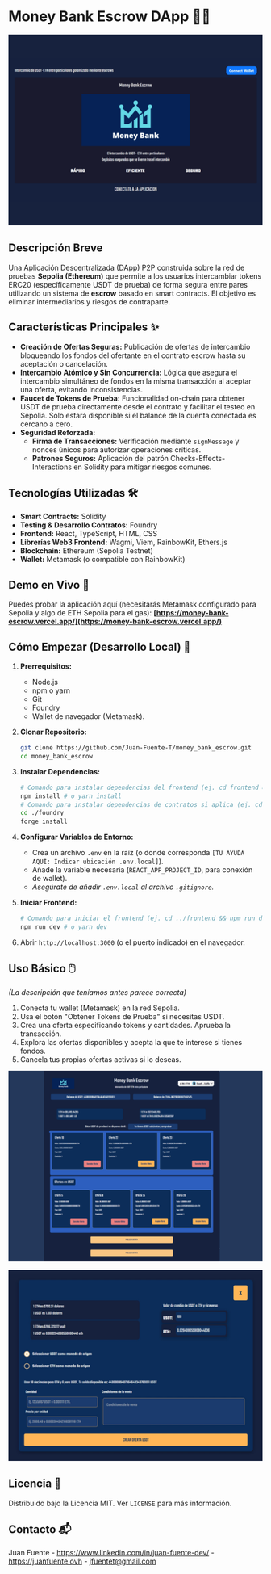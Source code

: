 # Money Bank Escrow DApp 🏦💸

![alt text](src/images/MoneyBankEscrowImage1.png)

## Descripción Breve

Una Aplicación Descentralizada (DApp) P2P construida sobre la red de pruebas **Sepolia (Ethereum)** que permite a los usuarios intercambiar tokens ERC20 (específicamente USDT de prueba) de forma segura entre pares utilizando un sistema de **escrow** basado en smart contracts. El objetivo es eliminar intermediarios y riesgos de contraparte.

## Características Principales ✨

* **Creación de Ofertas Seguras:** Publicación de ofertas de intercambio bloqueando los fondos del ofertante en el contrato escrow hasta su aceptación o cancelación.
* **Intercambio Atómico y Sin Concurrencia:** Lógica que asegura el intercambio simultáneo de fondos en la misma transacción al aceptar una oferta, evitando inconsistencias.
* **Faucet de Tokens de Prueba:** Funcionalidad on-chain para obtener USDT de prueba directamente desde el contrato y facilitar el testeo en Sepolia. Solo estará disponible si el balance de la cuenta conectada es cercano a cero.
* **Seguridad Reforzada:**
    * **Firma de Transacciones:** Verificación mediante `signMessage` y nonces únicos para autorizar operaciones críticas.
    * **Patrones Seguros:** Aplicación del patrón Checks-Effects-Interactions en Solidity para mitigar riesgos comunes.

## Tecnologías Utilizadas 🛠️

* **Smart Contracts:** Solidity
* **Testing & Desarrollo Contratos:** Foundry 
* **Frontend:** React, TypeScript, HTML, CSS 
* **Librerías Web3 Frontend:** Wagmi, Viem, RainbowKit, Ethers.js 
* **Blockchain:** Ethereum (Sepolia Testnet)
* **Wallet:** Metamask (o compatible con RainbowKit)

## Demo en Vivo 🔗

Puedes probar la aplicación aquí (necesitarás Metamask configurado para Sepolia y algo de ETH Sepolia para el gas):
**[https://money-bank-escrow.vercel.app/](https://money-bank-escrow.vercel.app/)**

## Cómo Empezar (Desarrollo Local) 🚀

1.  **Prerrequisitos:**
    * Node.js
    * npm o yarn
    * Git
    * Foundry 
    * Wallet de navegador (Metamask).

2.  **Clonar Repositorio:**
    ```bash
    git clone https://github.com/Juan-Fuente-T/money_bank_escrow.git
    cd money_bank_escrow
    ```
3.  **Instalar Dependencias:**
    ```bash
    # Comando para instalar dependencias del frontend (ej. cd frontend && npm install)
    npm install # o yarn install
    # Comando para instalar dependencias de contratos si aplica (ej. cd ../contracts && forge install)
    cd ./foundry
    forge install 
    ```
4.  **Configurar Variables de Entorno:**
    * Crea un archivo `.env` en la raíz (o donde corresponda `[TU AYUDA AQUÍ: Indicar ubicación .env.local]`).
    * Añade la variable necesaria (`REACT_APP_PROJECT_ID`, para conexión de wallet). 
    * *Asegúrate de añadir `.env.local` al archivo `.gitignore`.*
5.  **Iniciar Frontend:**
    ```bash
    # Comando para iniciar el frontend (ej. cd ../frontend && npm run dev)
    npm run dev # o yarn dev
    ```
6.  Abrir `http://localhost:3000` (o el puerto indicado) en el navegador.

## Uso Básico 🖱️

*(La descripción que teníamos antes parece correcta)*
1. Conecta tu wallet (Metamask) en la red Sepolia.
2. Usa el botón "Obtener Tokens de Prueba" si necesitas USDT. 
3. Crea una oferta especificando tokens y cantidades. Aprueba la transacción.
4. Explora las ofertas disponibles y acepta la que te interese si tienes fondos.
5. Cancela tus propias ofertas activas si lo deseas.

![src/images/MoneyBankEscrowImage2.png](src/images/MoneyBankEscrowImage2.png)

![alt text](src/images/MoneyBankEscrowImageForm.jpg)

## Licencia 📄

Distribuido bajo la Licencia MIT. Ver `LICENSE` para más información. 

## Contacto 📬

Juan Fuente - https://www.linkedin.com/in/juan-fuente-dev/  -  https://juanfuente.ovh  -  jfuentet@gmail.com 